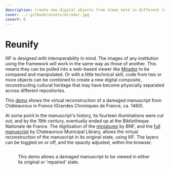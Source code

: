 ```yaml
---
description: Create new digital objects from items held in different locations
cover: ../.gitbook/assets/mirador.jpg
coverY: 0
---
```


# Reunify

IIIF is designed with interoperability in mind. The images of any institution using the framework will work in the same way as those of another. This means they can be pulled into a web-based viewer like [Mirador](https://mirador-dev.netlify.app/\_\_tests\_\_/integration/mirador/) to be compared and manipulated. Or with a little technical skill, code from two or more objects can be combined to create a new digital composite, reconstructing cultural heritage that may have become physically separated across different repositories.

This [demo](https://demos.biblissima.fr/chateauroux/demo/) shows the virtual reconstruction of a damaged manuscript from Châteauroux in France (Grandes Chroniques de France, ca. 1460).

At some point in the manuscript's history, its fourteen illuminations were cut out, and by the 19th century, eventually ended up at the Bibliothèque Nationale de France. The digitisation of the [miniatures](https://gallica.bnf.fr/Search?idArk=\&n=50\&p=1\&lang=FR\&adva=1\&adv=1\&reset=\&urlReferer=%2Fadvancedsearch%3Flang%3DFR\&enreg=\&tri=\&catsel1=f\_source\&cat1=4-AD-133\&ope2=MUST\&catsel2=f\_creator\&cat2=\&ope3=MUST\&catsel3=f\_tdm\&cat3=\&date=daTo\&daFr=\&daTo=\&t\_typedoc=images\&sel\_collection=toutesCollections\&biblio=Biblioth%C3%A8que+nationale+de+France\&sel\_source=toutSources\&biblioSpecifique=Gallica\&sel\_provenance\_Part=toutPartenaires\&sel\_provenance\_Edist=toutSNE\&dateMiseEnLigne=indexDateFrom\&firstIndexationDateDebut=\&firstIndexationDateFin=\&tri=\&submit2=Lancer+la+recherche) by BNF, and the [full manuscript](https://bvmm.irht.cnrs.fr/consult/consult.php?reproductionId=4490) by Chateauroux Municipal Library, allows the virtual reconstruction of the manuscript in its original state, using IIIF. The layers can be toggled on or off, and the opacity adjusted, within the browser.

<figure><img src="../.gitbook/assets/reunify.gif" alt=""><figcaption><p>This demo allows a damaged manuscript to be viewed in either its original or 'repaired' state.</p></figcaption></figure>
